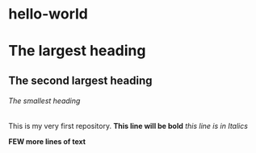 # hello-world
# The largest heading
## The second largest heading
###### The smallest heading
This is my very first repository. 
**This line will be bold**
*this line is in Italics*

**FEW more lines of text**
